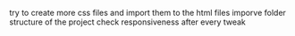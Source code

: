 try to create more css files and import them to the html files
imporve folder structure of the project
check responsiveness after every tweak
